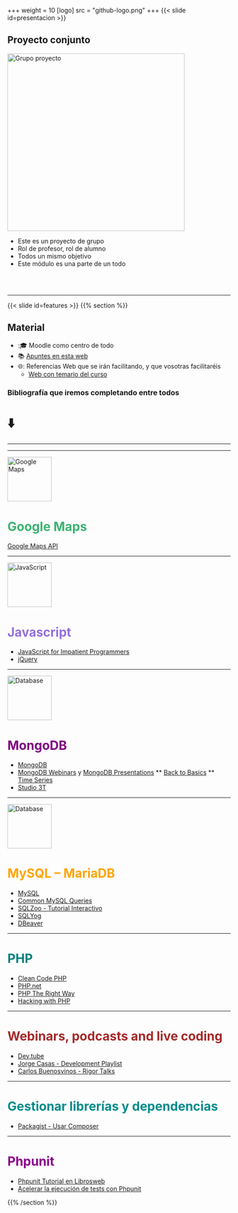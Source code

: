 +++
weight = 10
[logo]
src = "github-logo.png"
+++
{{< slide id=presentacion >}}

## Proyecto conjunto

<img src="images/presentacion/grupo.jpg" alt="Grupo proyecto" style="width: 400px; height: auto;">

 
- Este es un proyecto de grupo
- Rol de profesor, rol de alumno
- Todos un mismo objetivo
- Este módulo es una parte de un todo

<br>
<br>

---
{{< slide id=features >}}
{{% section %}}




## Material

- ::mortar_board: Moodle como centro de todo 
- :books: [Apuntes en esta web](http://manuel.web.infenlaces.com/servidor)
- :globe_with_meridians:: Referencias Web que se irán facilitando, y que vosotras facilitaréis
  - [Web con temario del curso](http://manuel.web.infenlaces.com/servidor)
### Bibliografía que iremos completando entre todos  
# :arrow_down:

---
---
<img src="images/tecnologias/google-maps.png" alt="Google Maps" style="width: 100px; height: auto;">

<h1 style="color:mediumseagreen">Google Maps</h1>

[Google Maps API](https://developers.google.com/maps/documentation/javascript/)

---
<img src="images/tecnologias/javascript.png" alt="JavaScript" style="width: 100px; height: auto;">


<h1 style="color:mediumpurple">Javascript</h1>

* [JavaScript for Impatient Programmers](http://exploringjs.com/impatient-js/toc.html)
* [jQuery](http://jquery.com/)

---
<img src="images/tecnologias/database.png" alt="Database" style="width: 100px; height: auto;">

<h1 style="color:purple">MongoDB</h1>

* [MongoDB](https://www.mongodb.com/)
* [MongoDB Webinars](https://www.mongodb.com/webinars) y [MongoDB Presentations](https://www.mongodb.com/presentations/all)
  ** [Back to Basics](https://www.mongodb.com/presentations/results?page=1&search=back%20to%20basics)
  ** [Time Series](https://www.mongodb.com/presentations/results?page=1&search=time%20series)
* [Studio 3T](https://studio3t.com/)

---
<img src="images/tecnologias/database.png" alt="Database" style="width: 100px; height: auto;">

<h1 style="color:orange">MySQL – MariaDB</h1>

* [MySQL](https://www.mysql.com/)
* [Common MySQL Queries](http://www.artfulsoftware.com/infotree/queries.php)
* [SQLZoo - Tutorial Interactivo](http://sqlzoo.net/)
* [SQLYog](https://www.webyog.com/product/sqlyog)
* [DBeaver](https://dbeaver.io/)

---


<h1 style="color:teal">PHP</h1>

* [Clean Code PHP](https://github.com/jupeter/clean-code-php)
* [PHP.net](https://php.net/)
* [PHP The Right Way](http://www.phptherightway.com/)
* [Hacking with PHP](http://www.hackingwithphp.com/)

---
<h1 style="color:brown">Webinars, podcasts and live coding</h1>

* [Dev.tube](https://dev.tube/)
* [Jorge Casas - Development Playlist](https://www.youtube.com/playlist?list=PLARHdv-87rPyD4cDyFbBGJn8dAhL9VJS2)
* [Carlos Buenosvinos - Rigor Talks](https://www.youtube.com/playlist?list=PLfgj7DYkKH3Cd8bdu5SIHGYXh_bPV2id)

---
<h1 style="color:darkcyan">Gestionar librerías y dependencias</h1>

* [Packagist - Usar Composer](https://packagist.org/)

---
<h1 style="color:darkmagenta">Phpunit</h1>

* [Phpunit Tutorial en Librosweb](http://librosweb.es/tutorial/)
* [Acelerar la ejecución de tests con Phpunit](http://librosweb.es/tutorial/acelera-la-ejecucion-de-tus-tests-con-phpunit/)

{{% /section %}}
